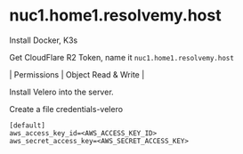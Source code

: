 # nuc1.home1.resolvemy.host

Install Docker, K3s

Get CloudFlare R2 Token, name it `nuc1.home1.resolvemy.host`

| Permissions | Object Read & Write |


Install Velero into the server.


Create a file credentials-velero

```
[default]
aws_access_key_id=<AWS_ACCESS_KEY_ID>
aws_secret_access_key=<AWS_SECRET_ACCESS_KEY>
```